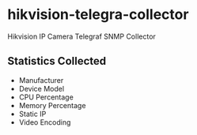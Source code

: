 # hikvision-telegra-collector
Hikvision IP Camera Telegraf SNMP Collector

## Statistics Collected
- Manufacturer
- Device Model
- CPU Percentage
- Memory Percentage
- Static IP
- Video Encoding
